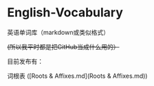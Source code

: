 # English-Vocabulary

英语单词库（markdown或类似格式）

~~(所以我平时都是把GitHub当成什么用的）~~

目前发布有：

词根表 ([Roots & Affixes.md](Roots & Affixes.md))
